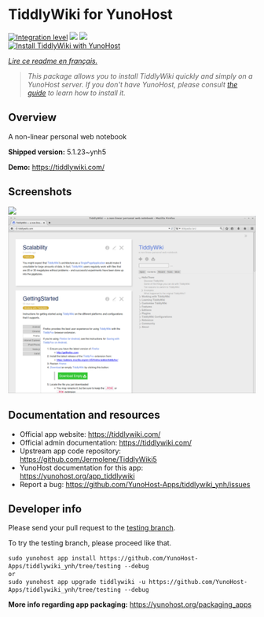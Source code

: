 <!--
N.B.: This README was automatically generated by https://github.com/YunoHost/apps/tree/master/tools/README-generator
It shall NOT be edited by hand.
-->

# TiddlyWiki for YunoHost

[![Integration level](https://dash.yunohost.org/integration/tiddlywiki.svg)](https://dash.yunohost.org/appci/app/tiddlywiki) ![](https://ci-apps.yunohost.org/ci/badges/tiddlywiki.status.svg) ![](https://ci-apps.yunohost.org/ci/badges/tiddlywiki.maintain.svg)  
[![Install TiddlyWiki with YunoHost](https://install-app.yunohost.org/install-with-yunohost.svg)](https://install-app.yunohost.org/?app=tiddlywiki)

*[Lire ce readme en français.](./README_fr.md)*

> *This package allows you to install TiddlyWiki quickly and simply on a YunoHost server.
If you don't have YunoHost, please consult [the guide](https://yunohost.org/#/install) to learn how to install it.*

## Overview

A non-linear personal web notebook

**Shipped version:** 5.1.23~ynh5

**Demo:** https://tiddlywiki.com/

## Screenshots

![](./doc/screenshots/.DS_Store)
![](./doc/screenshots/screenshot.png)

## Documentation and resources

* Official app website: https://tiddlywiki.com/
* Official admin documentation: https://tiddlywiki.com/
* Upstream app code repository: https://github.com/Jermolene/TiddlyWiki5
* YunoHost documentation for this app: https://yunohost.org/app_tiddlywiki
* Report a bug: https://github.com/YunoHost-Apps/tiddlywiki_ynh/issues

## Developer info

Please send your pull request to the [testing branch](https://github.com/YunoHost-Apps/tiddlywiki_ynh/tree/testing).

To try the testing branch, please proceed like that.
```
sudo yunohost app install https://github.com/YunoHost-Apps/tiddlywiki_ynh/tree/testing --debug
or
sudo yunohost app upgrade tiddlywiki -u https://github.com/YunoHost-Apps/tiddlywiki_ynh/tree/testing --debug
```

**More info regarding app packaging:** https://yunohost.org/packaging_apps